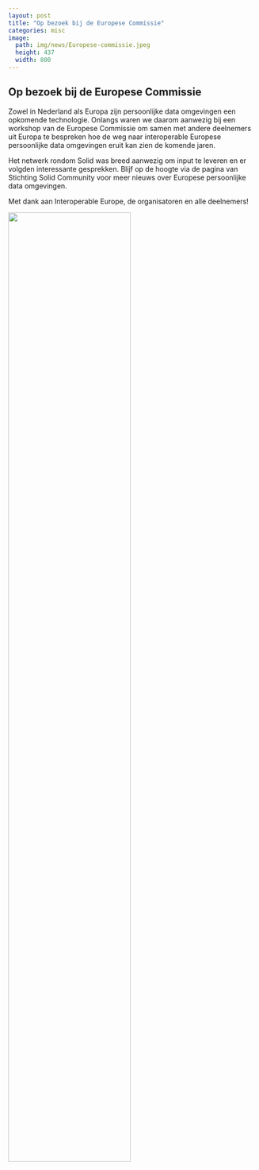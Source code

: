 ```yaml
---
layout: post
title: "Op bezoek bij de Europese Commissie"
categories: misc
image:
  path: img/news/Europese-commissie.jpeg
  height: 437
  width: 800
---
```


## Op bezoek bij de Europese Commissie
Zowel in Nederland als Europa zijn persoonlijke data omgevingen een opkomende technologie. 
Onlangs waren we daarom aanwezig bij een workshop van de Europese Commissie om samen met andere deelnemers uit Europa te bespreken hoe de weg naar interoperable Europese persoonlijke data omgevingen eruit kan zien de komende jaren.

Het netwerk rondom Solid was breed aanwezig om input te leveren en er volgden interessante gesprekken.
Blijf op de hoogte via de pagina van Stichting Solid Community voor meer nieuws over Europese persoonlijke data omgevingen.

Met dank aan Interoperable Europe, de organisatoren en alle deelnemers!

<img src="https://www.solidcommunity.nl/img/news/Europese-commissie.jpeg" style="width:70%;">
